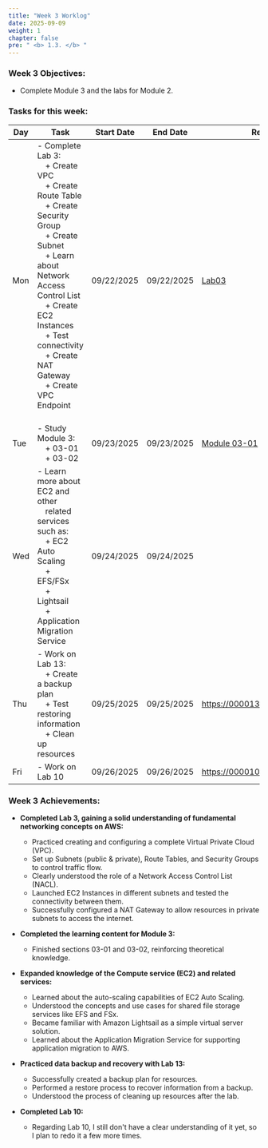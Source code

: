 ```yaml
---
title: "Week 3 Worklog"
date: 2025-09-09
weight: 1
chapter: false
pre: " <b> 1.3. </b> "
---
```


### Week 3 Objectives:

*   Complete Module 3 and the labs for Module 2.

### Tasks for this week:
| Day | Task                                                                                                                                                                                                                                                | Start Date   | End Date     | Reference                                                                                       |
|-----|-----------------------------------------------------------------------------------------------------------------------------------------------------------------------------------------------------------------------------------------------------|--------------|----------------|-------------------------------------------------------------------------------------------------|
| Mon | - Complete Lab 3:<br>&emsp;+ Create VPC<br>&emsp;+ Create Route Table<br>&emsp;+ Create Security Group<br>&emsp;+ Create Subnet<br>&emsp;+ Learn about Network Access Control List<br>&emsp;+ Create EC2 Instances<br>&emsp;+ Test connectivity<br>&emsp;+ Create NAT Gateway<br>&emsp;+ Create VPC Endpoint<br>&emsp; | 09/22/2025   | 09/22/2025     | [Lab03](https://000003.awsstudygroup.com/)                                                              |
| Tue | - Study Module 3:<br>&emsp;+ 03-01<br>&emsp;+ 03-02                                                                                                                                                                                                | 09/23/2025   | 09/23/2025     | [Module 03-01](https://www.youtube.com/watch?v=-t5h4N6vfBs&list=PLahN4TLWtox2a3vElknwzU_urND8hLn1i&index=72) to [Module 03-02](https://www.youtube.com/watch?v=hFVYG8WqfU0&list=PLahN4TLWtox2a3vElknwzU_urND8hLn1i&index=80)  |
| Wed | - Learn more about EC2 and other <br>&emsp;related services such as:<br>&emsp;+ EC2 Auto Scaling<br>&emsp;+ EFS/FSx<br>&emsp;+ Lightsail<br>&emsp;+ Application Migration Service                                                                      | 09/24/2025   | 09/24/2025     |  |
| Thu | - Work on Lab 13:<br>&emsp;+ Create a backup plan<br>&emsp;+ Test restoring information<br>&emsp;+ Clean up resources                                                                                                                                 | 09/25/2025   | 09/25/2025     | https://000013.awsstudygroup.com/                                                               |
| Fri | - Work on Lab 10                                                                                                                                                                                                                                    | 09/26/2025   | 09/26/2025     | https://000010.awsstudygroup.com/                                                               |

### Week 3 Achievements:

*   **Completed Lab 3, gaining a solid understanding of fundamental networking concepts on AWS:**
    *   Practiced creating and configuring a complete Virtual Private Cloud (VPC).
    *   Set up Subnets (public & private), Route Tables, and Security Groups to control traffic flow.
    *   Clearly understood the role of a Network Access Control List (NACL).
    *   Launched EC2 Instances in different subnets and tested the connectivity between them.
    *   Successfully configured a NAT Gateway to allow resources in private subnets to access the internet.

*   **Completed the learning content for Module 3:**
    *   Finished sections 03-01 and 03-02, reinforcing theoretical knowledge.

*   **Expanded knowledge of the Compute service (EC2) and related services:**
    *   Learned about the auto-scaling capabilities of EC2 Auto Scaling.
    *   Understood the concepts and use cases for shared file storage services like EFS and FSx.
    *   Became familiar with Amazon Lightsail as a simple virtual server solution.
    *   Learned about the Application Migration Service for supporting application migration to AWS.

*   **Practiced data backup and recovery with Lab 13:**
    *   Successfully created a backup plan for resources.
    *   Performed a restore process to recover information from a backup.
    *   Understood the process of cleaning up resources after the lab.

*   **Completed Lab 10:**
    *   Regarding Lab 10, I still don't have a clear understanding of it yet, so I plan to redo it a few more times.